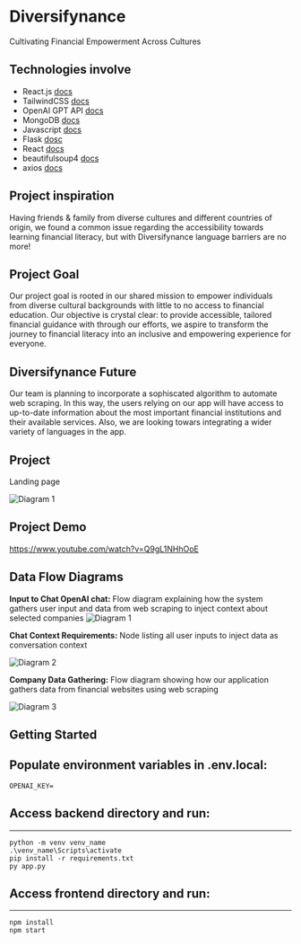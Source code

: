 # Diversifynance
Cultivating Financial Empowerment Across Cultures
## Technologies involve
- React.js [docs]([https://nextjs.org/docs](https://react.dev/))
- TailwindCSS [docs](https://tailwindcss.com/docs/installation)
- OpenAI GPT API [docs](https://platform.openai.com/docs/api-reference)
- MongoDB [docs](https://www.mongodb.com/docs/)
- Javascript [docs](https://developer.mozilla.org/en-US/docs/Web/JavaScript/Guide)
- Flask [dosc](https://flask.palletsprojects.com/en/3.0.x/)
- React [docs](https://react.dev/learn)
- beautifulsoup4 [docs](https://beautiful-soup-4.readthedocs.io/en/latest/)
- axios [docs](https://beautiful-soup-4.readthedocs.io/en/latest/)

## Project inspiration
Having friends & family from diverse cultures and different countries of origin, we found a common issue regarding the accessibility towards learning financial literacy, but with Diversifynance language barriers are no more!

## Project Goal
Our project goal is rooted in our shared mission to empower individuals from diverse cultural backgrounds with little to no access to financial education. Our objective is crystal clear: to provide accessible, tailored financial guidance with through our efforts, we aspire to transform the journey to financial literacy into an inclusive and empowering experience for everyone.

## Diversifynance Future
Our team is planning to incorporate a sophiscated algorithm to automate web scraping. In this way, the users relying on our app will have access to up-to-date information about the most important financial institutions and their available services. Also, we are looking towars integrating a wider variety of languages in the app.
  
## Project
Landing page

![Diagram 1](https://github.com/CardosoJavier/HackUTD/blob/main/frontend/src/assets/img/image2222.png)

## Project Demo
https://www.youtube.com/watch?v=Q9gL1NHhOoE

## Data Flow Diagrams
**Input to Chat OpenAI chat:** Flow diagram explaining how the system gathers user input and data from web scraping to inject context about selected companies
![Diagram 1](https://github.com/CardosoJavier/HackUTD/blob/main/frontend/src/assets/img/1stimage.png)

**Chat Context Requirements:** Node listing all user inputs to inject data as conversation context

![Diagram 2](https://github.com/CardosoJavier/HackUTD/blob/main/frontend/src/assets/img/2ndimage.png)

**Company Data Gathering:** Flow diagram showing how our application gathers data from financial websites using web scraping

![Diagram 3](https://github.com/CardosoJavier/HackUTD/blob/main/frontend/src/assets/img/3rdimage.png)

## Getting Started
Populate environment variables in .env.local:
---
```OPENAI_KEY=```

## Access backend directory and run:
---
```
python -m venv venv_name
.\venv_name\Scripts\activate
pip install -r requirements.txt
py app.py
```

## Access frontend directory and run:
---
```
npm install
npm start
```




